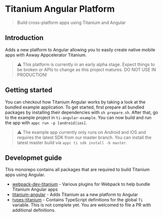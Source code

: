 # Titanium Angular Platform

> Build cross-platform apps using Titanium and Angular

## Introduction

Adds a new platform to Angular allowing you to easily create native mobile apps with Axway Appcelerator Titanium.

> ⚠️ This platform is currently in an early alpha stage. Expect things to be broken or APIs to change as this project matures. DO NOT USE IN PRODUCTION!

## Getting started

You can checkout how Titanium Angular works by taking a look at the bundled example application. To get started, first prepare all bundled packages by installing their dependencies with `sh prepare.sh`. After that, go to the example project in `ti-angular-example`. You can now build and run the app with `appc run -p [android|ios]`.

> ⚠️ The example app currently only runs on Android and iOS and requires the latest SDK from our master branch. You can install the latest master build via `appc ti sdk install -b master`.

## Developmet guide

This monorepo contains all packages that are required to build Titanium apps using Angular.

- [webpack-dev-titanium](packages/webpack-dev-titanium) - Various plugins for Webpack to help bundle Titanium Angular apps
- [titanium-angular](packages/titanium-angular) - Adds Titanium as a new platform to Angular
- [types-titanium](packages/types-titanium) - Contains TypeScript definitions for the global `Ti` variable. This is not complete yet. You are welcomed to file a PR with additional definitions.

